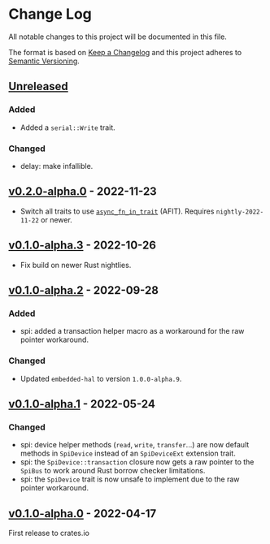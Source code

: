# Change Log

All notable changes to this project will be documented in this file.

The format is based on [Keep a Changelog](http://keepachangelog.com/)
and this project adheres to [Semantic Versioning](http://semver.org/).

## [Unreleased]

### Added
- Added a `serial::Write` trait.

### Changed
- delay: make infallible.

## [v0.2.0-alpha.0] - 2022-11-23

- Switch all traits to use [`async_fn_in_trait`](https://blog.rust-lang.org/inside-rust/2022/11/17/async-fn-in-trait-nightly.html) (AFIT). Requires `nightly-2022-11-22` or newer.

## [v0.1.0-alpha.3] - 2022-10-26

- Fix build on newer Rust nightlies.

## [v0.1.0-alpha.2] - 2022-09-28

### Added
- spi: added a transaction helper macro as a workaround for the raw pointer workaround.

### Changed
- Updated `embedded-hal` to version `1.0.0-alpha.9`.

## [v0.1.0-alpha.1] - 2022-05-24

### Changed

- spi: device helper methods (`read`, `write`, `transfer`...) are now default methods in `SpiDevice` instead of an `SpiDeviceExt` extension trait.
- spi: the `SpiDevice::transaction` closure now gets a raw pointer to the `SpiBus` to work around Rust borrow checker limitations.
- spi: the `SpiDevice` trait is now unsafe to implement due to the raw pointer workaround.


## [v0.1.0-alpha.0] - 2022-04-17

First release to crates.io


[Unreleased]: https://github.com/rust-embedded/embedded-hal/compare/embedded-hal-async-v0.2.0-alpha.0...HEAD
[v0.2.0-alpha.0]: https://github.com/rust-embedded/embedded-hal/compare/embedded-hal-async-v0.1.0-alpha.3...embedded-hal-async-v0.2.0-alpha.0
[v0.1.0-alpha.3]: https://github.com/rust-embedded/embedded-hal/compare/embedded-hal-async-v0.1.0-alpha.2...embedded-hal-async-v0.1.0-alpha.3
[v0.1.0-alpha.2]: https://github.com/rust-embedded/embedded-hal/compare/embedded-hal-async-v0.1.0-alpha.1...embedded-hal-async-v0.1.0-alpha.2
[v0.1.0-alpha.1]: https://github.com/rust-embedded/embedded-hal/compare/embedded-hal-async-v0.1.0-alpha.0...embedded-hal-async-v0.1.0-alpha.1
[v0.1.0-alpha.0]: https://github.com/rust-embedded/embedded-hal/tree/embedded-hal-async-v0.1.0-alpha.0
